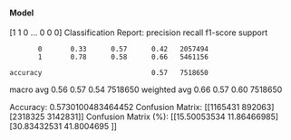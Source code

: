 #### Model
[1 1 0 ... 0 0 0]
Classification Report:
              precision    recall  f1-score   support

           0       0.33      0.57      0.42   2057494
           1       0.78      0.58      0.66   5461156

    accuracy                           0.57   7518650
   macro avg       0.56      0.57      0.54   7518650
weighted avg       0.66      0.57      0.60   7518650

Accuracy: 0.5730100483464452
Confusion Matrix:
[[1165431  892063]
 [2318325 3142831]]
Confusion Matrix (%):
[[15.50053534 11.86466985]
 [30.83432531 41.8004695 ]]
